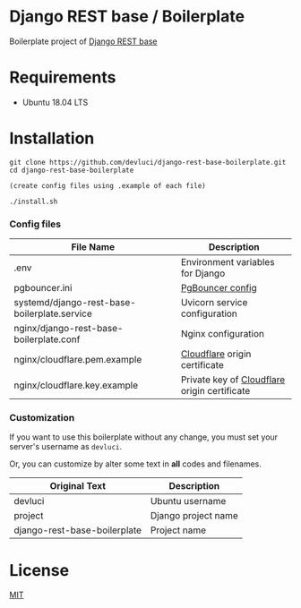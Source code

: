 # Django REST base / Boilerplate

Boilerplate project of [Django REST base](https://github.com/devluci/django-rest-base)


# Requirements

- Ubuntu 18.04 LTS



# Installation

```shell script
git clone https://github.com/devluci/django-rest-base-boilerplate.git
cd django-rest-base-boilerplate

(create config files using .example of each file)

./install.sh
```

### Config files
| File Name | Description |
| --------- | ----------- |
| .env      | Environment variables for Django|
| pgbouncer.ini | [PgBouncer config](https://www.pgbouncer.org/config.html) |
| systemd/django-rest-base-boilerplate.service | Uvicorn service configuration |
| nginx/django-rest-base-boilerplate.conf | Nginx configuration |
| nginx/cloudflare.pem.example | [Cloudflare](https://www.cloudflare.com/) origin certificate |
| nginx/cloudflare.key.example | Private key of [Cloudflare](https://www.cloudflare.com/) origin certificate |


### Customization

If you want to use this boilerplate without any change,
you must set your server's username as `devluci`.

Or, you can customize by alter some text in **all** codes and filenames.

| Original Text | Description |
| ------------- | ----------- |
| devluci       | Ubuntu username |
| project       | Django project name |
| django-rest-base-boilerplate | Project name |



# License

[MIT](./LICENSE)
